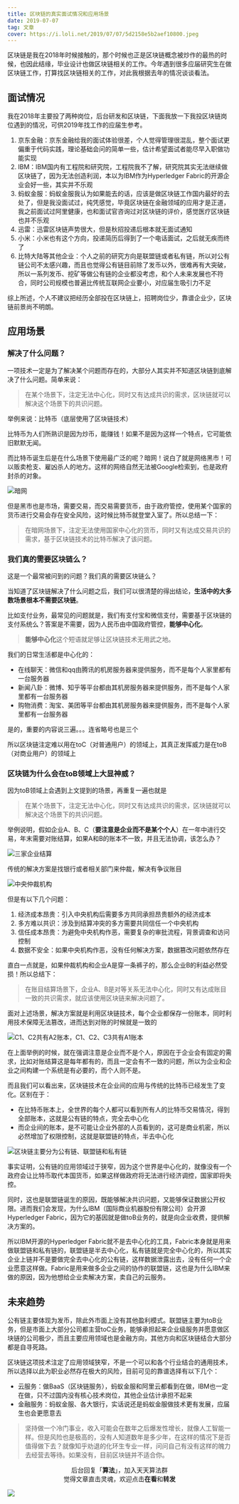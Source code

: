 ```yaml
---
title: 区块链的真实面试情况和应用场景
date: 2019-07-07
tag: 文章
cover: https://i.loli.net/2019/07/07/5d2158e5b2aef10800.jpeg
---
```


区块链是我在2018年时候接触的，那个时候也正是区块链概念被炒作的最热的时候，也因此结缘，毕业设计也做区块链相关的工作。今年遇到很多应届研究生在做区块链工作，打算找区块链相关的工作，对此我根据去年的情况谈谈看法。

## 面试情况

我在2018年主要投了两种岗位，后台研发和区块链，下面我放一下我投区块链岗位遇到的情况，可供2019年找工作的应届生参考。

1. 京东金融：京东金融给我的面试体验很差，个人觉得管理很混乱，整个面试更偏重于代码实践，理论基础会问的简单一些，估计希望面试者能尽早入职做功能实现
2. IBM：IBM国内有工程院和研究院，工程院我不了解，研究院其实无法继续做区块链了，因为无法创造利润，本以为IBM作为Hyperledger Fabric的开源企业会好一些，其实并不乐观
3. 蚂蚁金服：蚂蚁金服我认为如果能去的话，应该是做区块链工作国内最好的去处了，但是我没面试过，纯凭感觉，毕竟区块链在金融领域的应用才是正道，我之前面试过阿里健康，也和面试官咨询过对区块链的评价，感觉医疗区块链也并不乐观
4. 迅雷：迅雷区块链声势很大，但是秋招投递后根本就无面试通知
5. 小米：小米也有这个方向，投递简历后得到了一个电话面试，之后就无疾而终了
6. 比特大陆等其他企业：个人之前的研究方向是联盟链或者私有链，所以对公有链公司不太感兴趣，而且也觉得公有链目前除了发币以外，很难再有大突破，所以一系列发币、挖矿等做公有链的企业都没考虑，和个人未来发展也不符合，同时公司规模也普遍比传统互联网企业要小，对应届生吸引力不足

综上所述，个人不建议把经历全部投在区块链上，招聘岗位少，靠谱企业少，区块链前景尚不明朗。

## 应用场景

### 解决了什么问题？

一项技术一定是为了解决某个问题而存在的，大部分人其实并不知道区块链到底解决了什么问题。简单来说：

> 在某个场景下，注定无法中心化，同时又有达成共识的需求，区块链就可以解决这个场景下的共识问题。

举例来说：比特币（底层使用了区块链技术）

比特币为人们所熟识是因为炒币，能赚钱！如果不是因为这样一个特点，它可能依旧默默无闻。

而比特币诞生后是在什么场景下使用最广泛的呢？暗网！说白了就是网络黑市！可以贩卖枪支、雇凶杀人的地方。这样的网络自然无法被Google检索到，也是政府封杀的对象。

![暗网](https://i.loli.net/2019/07/07/5d2159c1c4a2342571.jpeg)

但是黑市也是市场，需要交易，而交易需要货币，由于政府管控，使用某个国家的货币进行交易会存在安全风险，这时候比特币就登堂入室了。所以总结一下：

> 在暗网场景下，注定无法使用国家中心化的货币，同时又有达成交易共识的需求，基于区块链技术的比特币解决了该问题。

### 我们真的需要区块链么？

这是一个最常被问到的问题？我们真的需要区块链么？

当知道了区块链解决了什么问题之后，我们可以很清楚的得出结论，**生活中的大多数场景根本不需要区块链**。

比如支付业务，最常见的问题就是，我们有支付宝和微信支付，需要基于区块链的支付系统么？答案是不需要，因为人民币由中国政府管控，**能够中心化**。

> **能够中心化**这个短语就足够让区块链技术无用武之地。

我们的日常生活都是中心化的：

- 在线聊天：微信和qq由腾讯的机房服务器来提供服务，而不是每个人家里都有一台服务器
- 新闻八卦：微博、知乎等平台都由其机房服务器来提供服务，而不是每个人家里都有一台服务器
- 购物消费：淘宝、美团等平台都由其机房服务器来提供服务，而不是每个人家里都有一台服务器

是的，重要的内容说三遍。。。连省略号也是三个

所以区块链注定难以用在toC（对普通用户）的领域上，其真正发挥威力是在toB（对商业用户）的领域上

### 区块链为什么会在toB领域上大显神威？

因为toB领域上会遇到上文提到的场景，再重复一遍也就是

> 在某个场景下，注定无法中心化，同时又有达成共识的需求，区块链就可以解决这个场景下的共识问题。

举例说明，假如企业A、B、C（**要注意是企业而不是某个个人**）在一年中进行交易，年末需要对账结算，如果A和B的账本不一致，并且无法协调，该怎么办？

![三家企业结算](https://i.loli.net/2019/07/07/5d21580a61a1178553.png)

传统的解决方案是找银行或者相关部门来仲裁，解决有争议账目

![中央仲裁机构](https://i.loli.net/2019/07/07/5d21580e2c5c410683.png)

但是有以下几个问题：

1. 经济成本昂贵：引入中央机构后需要多方共同承担昂贵额外的经济成本
2. 多方难以共识：涉及到结算冲突的多方需要共同信任一个中央机构
3. 信任成本昂贵：为避免中央机构作恶，需要复杂的审批流程，背景调查和访问控制
4. 数据不安全：如果中央机构作恶，没有任何解决方案，数据篡改问题依然存在

直白一点就是，如果仲裁机构和企业A是穿一条裤子的，那么企业B的利益必然受损！所以总结下：

> 在账目结算场景下，企业A、B是对等关系无法中心化，同时又有达成账目一致的共识需求，就应该使用区块链来解决问题了。

面对上述场景，解决方案就是利用区块链技术，每个企业都保存一份账本，同时利用技术保障无法篡改，进而达到对账的时候就是一致的

![C1、C2共有A2账本，C1、C2、C3共有A1账本](https://i.loli.net/2019/07/07/5d21581918ee732726.png)

在上面举例的时候，就在强调注意是企业而不是个人，原因在于企业会有固定的需求，比如对账结算这是每年都有的，而且一定会有不一致的问题，所以为企业和企业之间构建一个系统是有必要的，而个人则不是。

而且我们可以看出来，区块链技术在企业间的应用与传统的比特币已经发生了变化。区别在于：

- 在比特币账本上，全世界的每个人都可以看到所有人的比特币交易情况，得到全部账本，这就是公有链的特点，完全去中心化
- 而企业间的账本，是不可能让企业外部的人员看到的，这可是商业机密，所以必然增加了权限控制，这就是联盟链的特点，半去中心化

![区块链主要分为公有链、联盟链和私有链](https://i.loli.net/2019/07/07/5d2158e5b2aef10800.jpeg)

事实证明，公有链的应用领域过于狭窄，因为这个世界是中心化的，就像没有一个政府会让比特币取代本国货币，如果这样做政府将无法进行经济调控，国家即将失控。

同时，这也是联盟链诞生的原因，既能够解决共识问题，又能够保证数据公开权限。进而我们会发现，为什么IBM（国际商业机器股份有限公司）会开源Hyperledger Fabric，因为它的基因就是做toB业务的，就是向企业收费，提供解决方案的。

所以IBM开源的Hyperledger Fabric就不是去中心化的工具，Fabric本身就是用来做联盟链和私有链的，联盟链是半去中心化，私有链就是完全中心化的，所以其实企业上链并不是要做完全去中心化的公有链，这样数据泄露出去，没有任何一个企业愿意这样做。Fabric是用来做多企业之间的协作的联盟链，这也是为什么IBM来做的原因，因为他想给企业卖解决方案，卖自己的云服务。

## 未来趋势

公有链主要体现为发币，除此外市面上没有其他盈利模式。联盟链主要为toB业务，但是市面上大部分公司都主营toC业务，能够承担起来企业级服务并愿意做区块链的公司极少，而且主要应用领域也是金融方向，其他方向和区块链结合大部分都是自寻死路。

区块链这项技术注定了应用领域狭窄，不是一个可以和各个行业结合的通用技术，所以选择以此为职业必然存在极大的风险，目前可见的靠谱选择有以下几个：

- 云服务：做BaaS（区块链服务），蚂蚁金服和阿里云都看到在做，IBM也一定在做，只不过国内没有核心技术岗位，其他企业估计承担不起来
- 金融服务：蚂蚁金服、各大银行，实话说还是蚂蚁金服做技术更有发展，应届生也会更愿意去

> 坚持做一个冷门事业，收入可能会在数年之后爆发性增长，就像人工智能一样。但是风险也是极高的，没有人知道数年是多少年，在这样的情况下是否值得做下去？就像知乎劝退的化环生专业一样，问问自己有没有这样的魄力去经营去等待。如果没有，目前区块链并不适合你。


<span style="display:block;text-align:center;">后台回复「<strong>算法</strong>」，加入天天算法群</span>
<span style="display:block;text-align:center;">觉得文章直击灵魂，欢迎点击<strong>在看</strong>和<strong>转发</strong></span>

![](https://imgkr.cn-bj.ufileos.com/741c4d5c-cfb4-43d9-858b-146661b590df.gif)